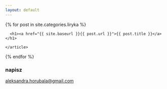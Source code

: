 ```yaml
---
layout: default
---
```


<div class="posts">
  {% for post in site.categories.liryka %}
    <article class="post">

      <h1><a href="{{ site.baseurl }}{{ post.url }}">{{ post.title }}</a></h1>

    </article>
  {% endfor %}
</div>

### napisz

[aleksandra.horubala@gmail.com](mailto:aleksandra.horubala@gmail.com)
